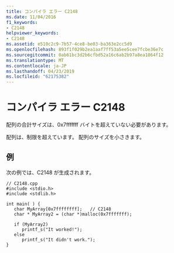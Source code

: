 ```yaml
---
title: コンパイラ エラー C2148
ms.date: 11/04/2016
f1_keywords:
- C2148
helpviewer_keywords:
- C2148
ms.assetid: e510c2c9-7b57-4ce8-be03-ba363e2cc5d9
ms.openlocfilehash: 893f1f029b2ea1aaf7ff53a5ee5cee7fcbe36e7c
ms.sourcegitcommit: 0ab61bc3d2b6cfbd52a16c6ab2b97a8ea1864f12
ms.translationtype: MT
ms.contentlocale: ja-JP
ms.lasthandoff: 04/23/2019
ms.locfileid: "62175382"
---
```

# <a name="compiler-error-c2148"></a>コンパイラ エラー C2148

配列の合計サイズは、0x7fffffff バイトを超えていない必要があります。

配列は、制限を超えています。 配列のサイズを小さきます。

## <a name="example"></a>例

次の例では、C2148 が生成されます。

```
// C2148.cpp
#include <stdio.h>
#include <stdlib.h>

int main( ) {
   char MyArray[0x7ffffffff];   // C2148
   char * MyArray2 = (char *)malloc(0x7fffffff);

   if (MyArray2)
      printf_s("It worked!");
   else
      printf_s("It didn't work.");
}
```